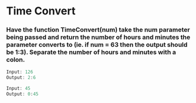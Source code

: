 # Time Convert

### Have the function TimeConvert(num) take the num parameter being passed and return the number of hours and minutes the parameter converts to (ie. if num = 63 then the output should be 1:3). Separate the number of hours and minutes with a colon.

```java
Input: 126
Output: 2:6

Input: 45
Output: 0:45
```
